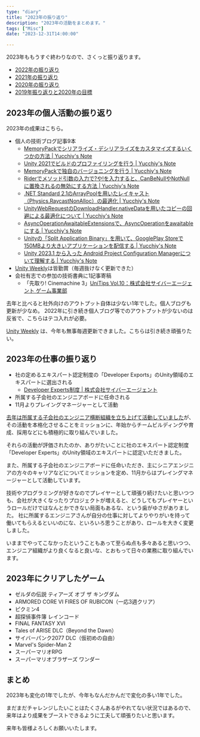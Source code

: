 ```yaml
---
type: "diary"
title: "2023年の振り返り"
description: "2023年の活動をまとめます。"
tags: ["Misc"]
date: "2023-12-31T14:00:00"

---
```


2023年ももうすぐ終わりなので、さくっと振り返ります。

- [2022年の振り返り](https://blog.yucchiy.com/2022/12/reviewing-2022/)
- [2021年の振り返り](https://blog.yucchiy.com/2021/12/reviewing-2021/)
- [2020年の振り返り](https://blog.yucchiy.com/2020/12/reviewing-2020/)
- [2019年振り返りと2020年の目標](https://blog.yucchiy.com/2020/01/review-for-2019/)

## 2023年の個人活動の振り返り

2023年の成果はこちら。

- 個人の技術ブログ記事9本
    - [MemoryPackでシリアライズ・デシリアライズをカスタマイズするいくつかの方法 | Yucchiy's Note](https://blog.yucchiy.com/2023/01/memorypack-custom-serialize-deserialize/)
    - [Unity 2021でビルドのプロファイリングを行う | Yucchiy's Note](https://blog.yucchiy.com/2023/01/unity-build-profiling/)
    - [MemoryPackで独自のバージョニングを行う | Yucchiy's Note](https://blog.yucchiy.com/2023/01/memorypack-custom-versioning/)
    - [Riderでメソッド引数の入力で?や!を入力すると、CanBeNullやNotNullに置換されるの無効にする方法 | Yucchiy's Note](https://blog.yucchiy.com/2023/01/rider-canbenull-attribute/)
    - [.NET Standard 2.1のArrayPool<T>を用いたレイキャスト（Physics.RaycastNonAlloc）の最適化 | Yucchiy's Note](https://blog.yucchiy.com/2023/02/arraypool-optimization-for-raycast/)
    - [UnityWebRequestのDownloadHandler.nativeDataを用いたコピーの回避による最適化について | Yucchiy's Note](https://blog.yucchiy.com/2023/02/unitywebrequest-nativearray-optimization/)
    - [AsyncOperationAwaitableExtensionsで、AsyncOperationをawaitableにする | Yucchiy's Note](https://blog.yucchiy.com/2023/04/awaitable-api-asyncoperationawaitableextensions/)
    - [Unityの「Split Application Binary」を用いて、GooglePlay Storeで150MBより大きいアプリケーションを配信する | Yucchiy's Note](https://blog.yucchiy.com/2023/12/unity-split-application-binary-and-pad/)
    - [Unity 2023.1 から入った Android Project Configuration Managerについて理解する | Yucchiy's Note](https://blog.yucchiy.com/2023/12/intro-unity-android-project-configuration-manager/)
- [Unity Weekly](https://blog.yucchiy.com/project/unity-weekly/)は皆勤賞（毎週抜けなく更新できた）
- 会社有志での参加の技術書典に1記事寄稿
    - 「先取り! Cinemachine 3」[UniTips Vol.10：株式会社サイバーエージェント ゲーム事業部](https://techbookfest.org/product/8R3hWPY2Qm9RgtSReW8u0Y?productVariantID=9hKQBx5NdWaCb77NuvJ2ML)

去年と比べると社外向けのアウトプット自体は少ない1年でした。個人ブログも更新が少なめ。
2022年に引き続き個人ブログ等でのアウトプットが少ないのは反省で、こちらはテコ入れが必要。

[Unity Weekly](https://blog.yucchiy.com/project/unity-weekly/) は、今年も無事毎週更新できました。こちらは引き続き頑張りたい。

## 2023年の仕事の振り返り

- 社の定めるエキスパート認定制度の「Developer Exports」のUnity領域のエキスパートに選出される
    - [Developer Experts制度 | 株式会社サイバーエージェント](https://www.cyberagent.co.jp/techinfo/info/detail/id=23823)
- 所属する子会社のエンジニアボードに任命される
- 11月よりプレイングマネージャーとして活動

[去年は所属する子会社のエンジニア横断組織を立ち上げて活動していました](https://blog.yucchiy.com/2022/12/reviewing-2022/#2022%E5%B9%B4%E3%81%AE%E4%BB%95%E4%BA%8B%E3%81%AE%E6%8C%AF%E3%82%8A%E8%BF%94%E3%82%8A)が、その活動を本格化させることをミッションに、年始からチームビルディングや育成、採用などにも積極的に取り組んでいました。

それらの活動が評価されたのか、ありがたいことに社のエキスパート認定制度「Developer Experts」のUnity領域のエキスパートに認定いただきました。

また、所属する子会社のエンジニアボードに任命いただき、主にシニアエンジニアの方々のキャリアなどについてミッションを定め、11月からはプレイングマネージャーとして活動しています。

技術やプログラミングが好きなのでプレイヤーとして頑張り続けたいと思いつつも、会社が大きくなったりプロジェクトが増えると、どうしてもプレイヤーというロールだけではなんとかできない局面もあるな、という歯がゆさがありました。
社に所属するエンジニアさんが自分の仕事に対してよりやりがいを持って働いてもらえるといいのにな、といろいろ思うことがあり、ロールを大きく変更しました。

いままでやってこなかったということもあって至らぬ点も多々あると思いつつ、エンジニア組織がより良くなると良いな、とおもって日々の業務に取り組んでいます。

## 2023年にクリアしたゲーム

- ゼルダの伝説 ティアーズ オブ ザ キングダム
- ARMORED CORE VI FIRES OF RUBICON（一応3週クリア）
- ピクミン4
- 超探偵事件簿 レインコード
- FINAL FANTASY XVI
- Tales of ARISE DLC（Beyond the Dawn）
- サイバーパンク2077 DLC（仮初めの自由）
- Marvel's Spider-Man 2
- スーパーマリオRPG
- スーパーマリオブラザーズ ワンダー

## まとめ

2023年も変化の1年でしたが、今年もなんだかんだで変化の多い1年でした。

まだまだチャレンジしたいことはたくさんあるがやれてない状況ではあるので、来年はより成果をブーストできるように工夫して頑張りたいと思います。

来年も皆様よろしくお願いいたします。